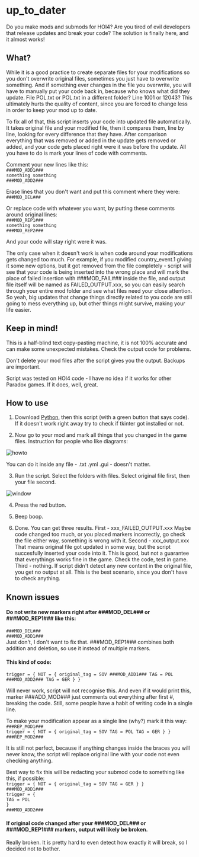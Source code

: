 # up_to_dater
Do you make mods and submods for HOI4? Are you tired of evil developers that release updates and break your code? The solution is finally here, and it almost works!

## What?
While it is a good practice to create separate files for your modifications so you don't overwrite original files, sometimes you just have to overwrite something. 
And if something ever changes in the file you overwrite, you will have to manually put your code back in, because who knows what did they update. File POL.txt or POL.txt in a different folder? Line 1001 or 12043?
This ultimately hurts the quality of content, since you are forced to change less in order to keep your mod up to date.

To fix all of that, this script inserts your code into updated file automatically. It takes original file and your modified file, then it compares them, line by line, looking for every difference that they have. 
After comparison everything that was removed or added in the update gets removed or added, and your code gets placed right were it was before the update. All you have to do is mark your lines of code with comments.

Comment your new lines like this:\
`###MOD_ADD1###`   
`something something`\
`###MOD_ADD2###`

Erase lines that you don't want and put this comment where they were:\
`###MOD_DEL###`

Or replace code with whatever you want, by putting these comments around original lines:\
`###MOD_REP1###`   
`something something`\
`###MOD_REP2###`

And your code will stay right were it was.

The only case when it doesn't work is when code around your modifications gets changed too much. 
For example, if you modified country_event.1 giving it some new options, but it got removed from the file completely - script will see that your code is being inserted into the wrong place and will mark the place of failed insertion with ###MOD_FAIL### inside the file, and output file itself will be named as FAILED_OUTPUT.xxx, so you can easily search through your entire mod folder and see what files need your close attention.
So yeah, big updates that change things directly related to you code are still going to mess everything up, but other things might survive, making your life easier.

## Keep in mind! 
This is a half-blind text copy-pasting machine, it is not 100% accurate and can make some unexpected mistakes. Check the output code for problems.

Don't delete your mod files after the script gives you the output. Backups are important. 

Script was tested on HOI4 code - I have no idea if it works for other Paradox games. If it does, well, great.

## How to use
1. Download [Python](https://www.python.org/downloads/), then this script (with a green button that says code). If it doesn't work right away try to check if tkinter got installed or not.

2. Now go to your mod and mark all things that you changed in the game files. Instruction for people who like diagrams:

![howto](https://github.com/kristalium/up_to_dater/assets/163107856/23d042b8-44e6-47b5-818b-5150f5be6ecd)

You can do it inside any file - .txt .yml .gui - doesn't matter.

3. Run the script. Select the folders with files. Select original file first, then your file second.

![window](https://github.com/kristalium/up_to_dater/assets/163107856/acf1604d-0f7b-423d-ab8c-95f1a8fb6897)

4. Press the red button.

5. Beep boop.

6. Done. You can get three results.
   First - xxx_FAILED_OUTPUT.xxx Maybe code changed too much, or you placed markers incorrectly, go check the file either way, something is wrong with it.
   Second - xxx_output.xxx That means original file got updated in some way, but the script succesfully inserted your code into it. This is good, but not a guarantee that everythings works fine in the game. Check the code, test in game.
   Third - nothing. If script didn't detect any new content in the original file, you get no output at all. This is the best scenario, since you don't have to check anything.

## Known issues

#### Do not write new markers right after ###MOD_DEL### or ###MOD_REP1### like this:
`###MOD_DEL###`\
`###MOD_ADD1###`\
Just don't, I don't want to fix that. ###MOD_REP1### combines both addition and deletion, so use it instead of multiple markers. 

#### This kind of code: 
`trigger = { NOT = { original_tag = SOV ###MOD_ADD1### TAG = POL ###MOD_ADD2### TAG = GER } }`

Will never work, script will not recognise this. And even if it would print this, marker ###ADD_MOD### just comments out everything after first #, breaking the code.
Still, some people have a habit of writing code in a single line.

To make your modification appear as a single line (why?) mark it this way:\
`###REP_MOD1###`\
`trigger = { NOT = { original_tag = SOV TAG = POL TAG = GER } }`\
`###REP_MOD2###` 

It is still not perfect, because if anything changes inside the braces you will never know, the script will replace original line with your code not even checking anything.

Best way to fix this will be redacting your submod code to something like this, if possible:\
`trigger = { NOT = { original_tag = SOV TAG = GER } }`\
`###MOD_ADD1###`\
`trigger = {`\
`TAG = POL`\
`}`\
`###MOD_ADD2###`

#### If original code changed after your ###MOD_DEL### or ###MOD_REP1### markers, output will likely be broken.
Really broken. It is pretty hard to even detect how exactly it will break, so I decided not to bother.

